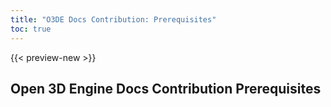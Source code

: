 ```yaml
---
title: "O3DE Docs Contribution: Prerequisites"
toc: true
---
```


{{< preview-new >}}

## Open 3D Engine Docs Contribution Prerequisites
